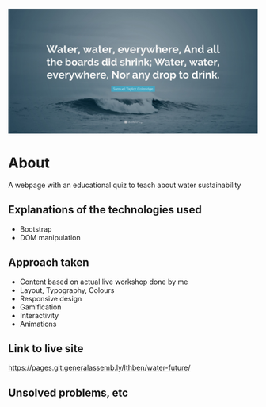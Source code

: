 ![](./media/quote-banner.jpg)

# About
A webpage with an educational quiz to teach about water sustainability

## Explanations of the technologies used
- Bootstrap
- DOM manipulation 

## Approach taken 
- Content based on actual live workshop done by me
- Layout, Typography, Colours
- Responsive design
- Gamification
- Interactivity 
- Animations

## Link to live site
https://pages.git.generalassemb.ly/lthben/water-future/

## Unsolved problems, etc